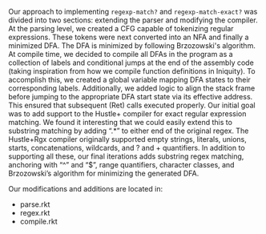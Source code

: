 Our approach to implementing `regexp-match?` and `regexp-match-exact?` was divided into two sections: extending the parser and modifying the compiler. At the parsing level, we created a CFG capable of tokenizing regular expressions. These tokens were next converted into an NFA and finally a minimized DFA. The DFA is minimized by following Brzozowski's algorithm. At compile time, we decided to compile all DFAs in the program as a collection of labels and conditional jumps at the end of the assembly code (taking inspiration from how we compile function definitions in Iniquity). To accomplish this, we created a global variable mapping DFA states to their corresponding labels. Additionally, we added logic to align the stack frame before jumping to the appropriate DFA start state via its effective address. This ensured that subsequent (Ret) calls executed properly. Our initial goal was to add support to the Hustle+ compiler for exact regular expression matching. We found it interesting that we could easily extend this to substring matching by adding “.*” to either end of the original regex.  The Hustle+Rgx compiler originally supported empty strings, literals, unions, starts, concatenations, wildcards, and ? and + quantifiers. In addition to supporting all these, our final iterations adds substring regex matching, anchoring with “^” and “$”, range quantifiers, character classes, and Brzozowski’s algorithm for minimizing the generated DFA.

Our modifications and additions are located in:
- parse.rkt
- regex.rkt
- compile.rkt